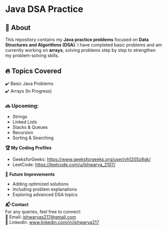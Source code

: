 # Java DSA Practice  


## 📌 About  
This repository contains my **Java practice problems** focused on **Data Structures and Algorithms (DSA)**. I have completed basic problems and am currently working on **arrays**, solving problems step by step to strengthen my problem-solving skills.  

## 🔥 Topics Covered  
✔️ Basic Java Problems  
✔️ Arrays (In Progress)  

### 🔜 Upcoming:  
- Strings  
- Linked Lists  
- Stacks & Queues  
- Recursion  
- Sorting & Searching

**🏆 My Coding Profiles**
- GeeksforGeeks: https://www.geeksforgeeks.org/user/vh1205z8gk/
- LeetCode: https://leetcode.com/u/Ishwarya_2107/

🎯 **Future Improvements**
- Adding optimized solutions
- Including problem explanations
- Exploring advanced DSA topics

**📬 Contact**                                                                                                                                                                  
For any queries, feel free to connect:                                                                                                                                    
📧 Email: ishwaryas217@gmail.com                                                                                                                                                        
🔗 LinkedIn: www.linkedin.com/in/ishwarya217
